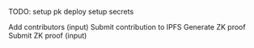 TODO:
setup pk
deploy
setup secrets



Add contributors (input)
Submit contribution to IPFS
Generate ZK proof
Submit ZK proof (input)
